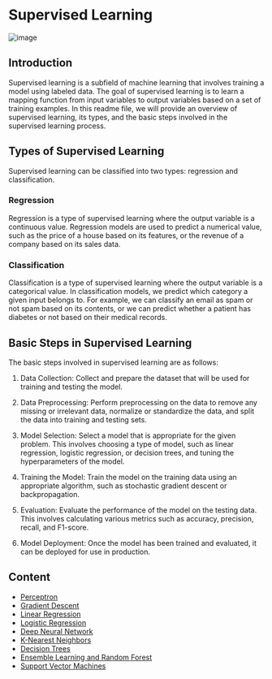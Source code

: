 # Supervised Learning

![image](https://user-images.githubusercontent.com/120424457/233553288-47bf2ef3-f440-4eb1-8b0c-2f4fec1a02cc.png)


## Introduction
Supervised learning is a subfield of machine learning that involves training a model using labeled data. The goal of supervised learning is to learn a mapping function from input variables to output variables based on a set of training examples. In this readme file, we will provide an overview of supervised learning, its types, and the basic steps involved in the supervised learning process.

## Types of Supervised Learning
Supervised learning can be classified into two types: regression and classification.

### Regression
Regression is a type of supervised learning where the output variable is a continuous value. Regression models are used to predict a numerical value, such as the price of a house based on its features, or the revenue of a company based on its sales data.

### Classification
Classification is a type of supervised learning where the output variable is a categorical value. In classification models, we predict which category a given input belongs to. For example, we can classify an email as spam or not spam based on its contents, or we can predict whether a patient has diabetes or not based on their medical records.

## Basic Steps in Supervised Learning
The basic steps involved in supervised learning are as follows:

1. Data Collection: Collect and prepare the dataset that will be used for training and testing the model.

2. Data Preprocessing: Perform preprocessing on the data to remove any missing or irrelevant data, normalize or standardize the data, and split the data into training and testing sets.

3. Model Selection: Select a model that is appropriate for the given problem. This involves choosing a type of model, such as linear regression, logistic regression, or decision trees, and tuning the hyperparameters of the model.

4. Training the Model: Train the model on the training data using an appropriate algorithm, such as stochastic gradient descent or backpropagation.

5. Evaluation: Evaluate the performance of the model on the testing data. This involves calculating various metrics such as accuracy, precision, recall, and F1-score.

6. Model Deployment: Once the model has been trained and evaluated, it can be deployed for use in production.

## Content
- [Perceptron](https://github.com/thousand-quokka/INDE577/tree/main/Supervised%20learning/Perceptron)
- [Gradient Descent](https://github.com/thousand-quokka/INDE577/tree/main/Supervised%20learning/Gradient%20Descent)
- [Linear Regression](https://github.com/thousand-quokka/INDE577/tree/main/Supervised%20learning/Linear%20Regression)
- [Logistic Regression](https://github.com/thousand-quokka/INDE577/tree/main/Supervised%20learning/Logistic%20Regression)
- [Deep Neural Network](https://github.com/thousand-quokka/INDE577/tree/main/Supervised%20learning/Deep%20Neural%20Network)
- [K-Nearest Neighbors](https://github.com/thousand-quokka/INDE577/tree/main/Supervised%20learning/K-Nearest%20Neighbors)
- [Decision Trees](https://github.com/thousand-quokka/INDE577/tree/main/Supervised%20learning/Decision%20Trees)
- [Ensemble Learning and Random Forest](https://github.com/thousand-quokka/INDE577/tree/main/Supervised%20learning/Ensemble%20Learning%20and%20Random%20Forest)
- [Support Vector Machines](https://github.com/thousand-quokka/INDE577/tree/main/Supervised%20learning/Support%20Vector%20Machines)

